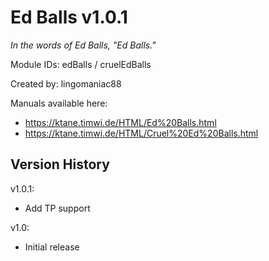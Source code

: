 # Ed Balls v1.0.1
*In the words of Ed Balls, "Ed Balls."*

Module IDs: edBalls / cruelEdBalls

Created by: lingomaniac88

Manuals available here:
* https://ktane.timwi.de/HTML/Ed%20Balls.html
* https://ktane.timwi.de/HTML/Cruel%20Ed%20Balls.html

## Version History

v1.0.1:
- Add TP support

v1.0:
- Initial release
